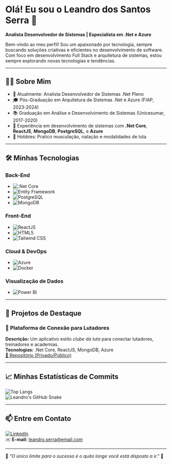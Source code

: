 # Olá! Eu sou o Leandro dos Santos Serra 👋  
**Analista Desenvolvedor de Sistemas | Especialista em .Net e Azure**  

Bem-vindo ao meu perfil! Sou um apaixonado por tecnologia, sempre buscando soluções criativas e eficientes no desenvolvimento de software. Com foco em desenvolvimento Full Stack e arquitetura de sistemas, estou sempre explorando novas tecnologias e tendências.

---

## 👨‍💻 Sobre Mim  
- 💼 Atualmente: Analista Desenvolvedor de Sistemas .Net Pleno  
- 🎓 Pós-Graduação em Arquitetura de Sistemas .Net e Azure (FIAP, 2023-2024)  
- 📚 Graduação em Análise e Desenvolvimento de Sistemas (Unicesumar, 2017-2020)  
- 🌟 Experiência em desenvolvimento de sistemas com **.Net Core**, **ReactJS**, **MongoDB**, **PostgreSQL**, e **Azure**  
- 🥋 Hobbies: Pratico musculação, natação e modalidades de luta  

---

## 🛠️ Minhas Tecnologias  
### **Back-End**  
- ![.Net Core](https://img.shields.io/badge/.Net%20Core-%23512BD4?logo=.net&logoColor=white)  
- ![Entity Framework](https://img.shields.io/badge/Entity%20Framework-%23CC2927?logo=dotnet&logoColor=white)  
- ![PostgreSQL](https://img.shields.io/badge/PostgreSQL-%234169E1?logo=postgresql&logoColor=white)  
- ![MongoDB](https://img.shields.io/badge/MongoDB-%2347A248?logo=mongodb&logoColor=white)  

### **Front-End**  
- ![ReactJS](https://img.shields.io/badge/ReactJS-%2361DAFB?logo=react&logoColor=black)  
- ![HTML5](https://img.shields.io/badge/HTML5-%23E34F26?logo=html5&logoColor=white)  
- ![Tailwind CSS](https://img.shields.io/badge/Tailwind%20CSS-%2306B6D4?logo=tailwindcss&logoColor=white)  

### **Cloud & DevOps**  
- ![Azure](https://img.shields.io/badge/Azure-%230072C6?logo=microsoftazure&logoColor=white)  
- ![Docker](https://img.shields.io/badge/Docker-%232496ED?logo=docker&logoColor=white)  

### **Visualização de Dados**  
- ![Power BI](https://img.shields.io/badge/Power%20BI-%23F2C811?logo=powerbi&logoColor=black)  

---

## 🌟 Projetos de Destaque  
### 🥊 **Plataforma de Conexão para Lutadores**  
**Descrição:** Um aplicativo estilo *clube da luta* para conectar lutadores, treinadores e academias.  
**Tecnologias:** .Net Core, ReactJS, MongoDB, Azure  
[🔗 Repositório (Privado/Público)](https://github.com/leandroserraDev/CllubeDaLuta)

---

## 📈 Minhas Estatísticas de Commits  
![Top Langs](https://github-readme-stats.vercel.app/api/top-langs/?username=leandroserraDev&layout=compact&theme=radical)  
![Leandro's GitHub Snake](https://github-stats.omsimos.com/username=leandroserraDev&theme=radical)

---

## 📫 Entre em Contato  
[![LinkedIn](https://img.shields.io/badge/LinkedIn-Leandro%20Serra-blue?logo=linkedin&style=flat-square)](https://www.linkedin.com/in/seu-perfil)  
✉️ **E-mail:** leandro.serra@email.com  

---

🎯 _"O único limite para o sucesso é o quão longe você está disposto a ir."_ 🚀

